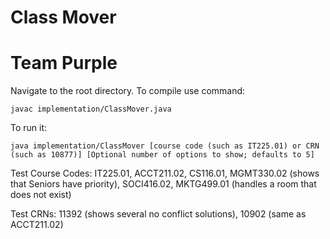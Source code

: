 # Class Mover
# Team Purple

Navigate to the root directory. To compile use command:

    javac implementation/ClassMover.java

To run it:

    java implementation/ClassMover [course code (such as IT225.01) or CRN (such as 10877)] [Optional number of options to show; defaults to 5]

Test Course Codes:
    IT225.01,
    ACCT211.02,
    CS116.01,
    MGMT330.02 (shows that Seniors have priority),
    SOCI416.02,
    MKTG499.01 (handles a room that does not exist)
    
Test CRNs:
    11392 (shows several no conflict solutions),
    10902 (same as ACCT211.02)
